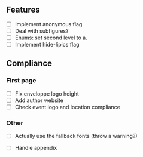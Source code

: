 
## Features

- [ ] Implement anonymous flag
- [ ] Deal with subfigures?
- [ ] Enums: set second level to a.
- [ ] Implement hide-lipics flag

## Compliance

### First page

- [ ] Fix enveloppe logo height
- [ ] Add author website
- [ ] Check event logo and location compliance

### Other

- [ ] Actually use the fallback fonts (throw a warning?)
- [ ] Handle appendix


